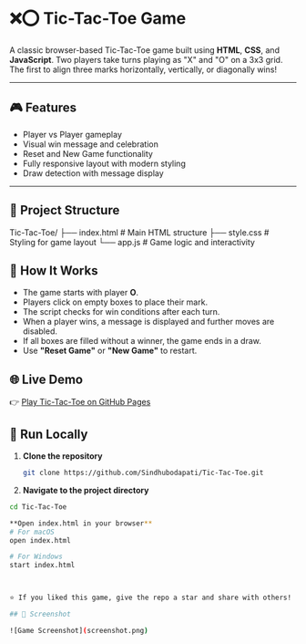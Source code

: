 # ❌⭕ Tic-Tac-Toe Game

A classic browser-based Tic-Tac-Toe game built using **HTML**, **CSS**, and **JavaScript**. Two players take turns playing as "X" and "O" on a 3x3 grid. The first to align three marks horizontally, vertically, or diagonally wins!

---

## 🎮 Features

- Player vs Player gameplay
- Visual win message and celebration
- Reset and New Game functionality
- Fully responsive layout with modern styling
- Draw detection with message display

---

## 📂 Project Structure

Tic-Tac-Toe/
├── index.html # Main HTML structure
├── style.css # Styling for game layout
└── app.js # Game logic and interactivity



## 🧠 How It Works

- The game starts with player **O**.
- Players click on empty boxes to place their mark.
- The script checks for win conditions after each turn.
- When a player wins, a message is displayed and further moves are disabled.
- If all boxes are filled without a winner, the game ends in a draw.
- Use **"Reset Game"** or **"New Game"** to restart.

## 🌐 Live Demo

👉 [Play Tic-Tac-Toe on GitHub Pages](https://sindhubodapati.github.io/Tic-Tac-Toe/)


## 🚀 Run Locally

1. **Clone the repository**
   ```bash
   git clone https://github.com/Sindhubodapati/Tic-Tac-Toe.git

2. **Navigate to the project directory**
  ```bash
  cd Tic-Tac-Toe

**Open index.html in your browser**
# For macOS
open index.html

# For Windows
start index.html



⭐️ If you liked this game, give the repo a star and share with others!

## 📸 Screenshot

![Game Screenshot](screenshot.png)


